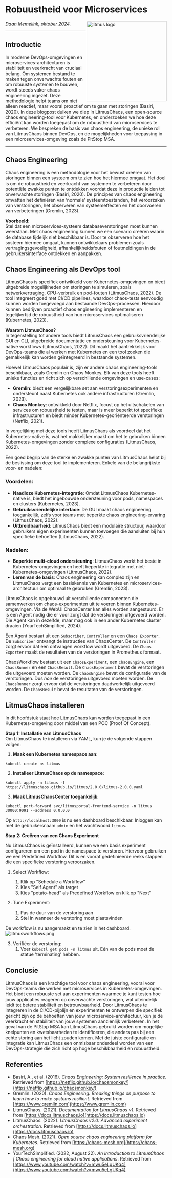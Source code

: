# Robuustheid voor Microservices

<img src="plaatjes/litmus_logo.png" width="250" align="right" alt="litmus logo">

*[Daan Memelink, oktober 2024.](https://github.com/hanaim-devops/devops-blog-DaanMemelink)*
<hr/>

## Introductie  
In moderne DevOps-omgevingen en microservices-architecturen is stabiliteit en veerkracht van cruciaal belang. 
Om systemen bestand te maken tegen onverwachte fouten en om robuuste systemen te bouwen, wordt steeds vaker chaos engineering ingezet. 
Deze methodologie helpt teams om niet alleen reactief, maar vooral proactief om te gaan met storingen (Basiri, 2020). 
In deze blogpost duiken we diep in LitmusChaos, een open-source chaos engineering-tool voor Kubernetes, en onderzoeken we hoe deze efficiënt kan worden toegepast om de robuustheid van microservices te verbeteren. 
We bespreken de basis van chaos engineering, de unieke rol van LitmusChaos binnen DevOps, en de mogelijkheden voor toepassing in een microservices-omgeving zoals de PitStop MSA.

<hr/>

## Chaos Engineering

Chaos engineering is een methodologie voor het bewust creëren van storingen binnen een systeem om te zien hoe het hiermee omgaat. 
Het doel is om de robuustheid en veerkracht van systemen te verbeteren door potentiële zwakke punten te ontdekken voordat deze in productie leiden tot onverwachte storingen (Basiri, 2020). 
De principes van chaos engineering omvatten het definiëren van ‘normale’ systeemtoestanden, het veroorzaken van verstoringen, het observeren van systeemeffecten en het doorvoeren van verbeteringen (Gremlin, 2023).

**Voorbeeld**:  
Stel dat een microservices-systeem databaseverstoringen moet kunnen weerstaan. 
Met chaos engineering kunnen we een scenario creëren waarin de database tijdelijk niet beschikbaar is. 
Door te observeren hoe het systeem hiermee omgaat, kunnen ontwikkelaars problemen zoals vertragingsgevoeligheid, afhankelijkheidsfouten of foutmeldingen in de gebruikersinterface ontdekken en aanpakken.

## Chaos Engineering als DevOps tool

LitmusChaos is specifiek ontwikkeld voor Kubernetes-omgevingen en biedt uitgebreide mogelijkheden om storingen te simuleren, zoals netwerkvertraging, CPU-verbruik en pod-fouten (LitmusChaos, 2022). 
De tool integreert goed met CI/CD pipelines, waardoor chaos-tests eenvoudig kunnen worden toegevoegd aan bestaande DevOps-processen. 
Hierdoor kunnen bedrijven proactief chaos engineering implementeren en tegelijkertijd de robuustheid van hun microservices optimaliseren (Kubernetes, 2023).

**Waarom LitmusChaos?**  
In tegenstelling tot andere tools biedt LitmusChaos een gebruiksvriendelijke GUI en CLI, uitgebreide documentatie en ondersteuning voor Kubernetes-native workflows (LitmusChaos, 2022). 
Dit maakt het aantrekkelijk voor DevOps-teams die al werken met Kubernetes en een tool zoeken die gemakkelijk kan worden geïntegreerd in bestaande systemen.

Hoewel LitmusChaos populair is, zijn er andere chaos engineering-tools beschikbaar, zoals Gremlin en Chaos Monkey. 
Elk van deze tools heeft unieke functies en richt zich op verschillende omgevingen en use-cases:

- **Gremlin**: biedt een vergelijkbare set aan verstoringsexperimenten en ondersteunt naast Kubernetes ook andere infrastructuren (Gremlin, 2023).
- **Chaos Monkey**: ontwikkeld door Netflix, focust op het uitschakelen van services om robuustheid te testen, maar is meer beperkt tot specifieke infrastructuren en biedt minder Kubernetes-georiënteerde verstoringen (Netflix, 2021).

In vergelijking met deze tools heeft LitmusChaos als voordeel dat het Kubernetes-native is, wat het makkelijker maakt om het te gebruiken binnen Kubernetes-omgevingen zonder complexe configuraties (LitmusChaos, 2022).


Een goed begrip van de sterke en zwakke punten van LitmusChaos helpt bij de beslissing om deze tool te implementeren. 
Enkele van de belangrijkste voor- en nadelen:

### Voordelen:
- **Naadloze Kubernetes-integratie**: Omdat LitmusChaos Kubernetes-native is, biedt het ingebouwde ondersteuning voor pods, namespaces en clusters (Kubernetes, 2023).
- **Gebruiksvriendelijke interface**: De GUI maakt chaos engineering toegankelijk, zelfs voor teams met beperkte chaos engineering-ervaring (LitmusChaos, 2022).
- **Uitbreidbaarheid**: LitmusChaos biedt een modulaire structuur, waardoor gebruikers eigen experimenten kunnen toevoegen die aansluiten bij hun specifieke behoeften (LitmusChaos, 2022).

### Nadelen:
- **Beperkte multi-cloud ondersteuning**: LitmusChaos werkt het beste in Kubernetes-omgevingen en heeft beperkte integratie met niet-Kubernetes-omgevingen (LitmusChaos, 2022).
- **Leren van de basis**: Chaos engineering kan complex zijn en LitmusChaos vergt een basiskennis van Kubernetes en microservices-architectuur om optimaal te gebruiken (Gremlin, 2023).

LitmusChaos is opgebouwd uit verschillende componenten die samenwerken om chaos-experimenten uit te voeren binnen Kubernetes-omgevingen. 
Via de WebUI ChaosCenter kan alles worden aangestuurd. 
Er is een Agent nodig die er voor zorgt dat de verstoringen uitgevoerd worden.
Die Agent kan in dezelfde, maar mag ook in een ander Kubernetes cluster draaien (YourTechSimplified, 2024).

Een Agent bestaat uit een `Subscriber`, `Controller` en een `Chaos Exporter`.
De `Subscriber` ontvangt de instructies van ChaosCenter.
De `Controller` zorgt ervoor dat een ontvangen workflow wordt uitgevoerd.
De `Chaos Exporter` maakt de resultaten van de verstoringen in Prometheus formaat.

ChaosWorkflow bestaat uit een `ChaosExperiment`, een `ChaosEngine`, een `ChaosRunner` en een `ChaosResult`.
De `ChaosExperiment` bevat de verstoringen die uitgevoerd moeten worden.
De `ChaosEngine` bevat de configuratie van de verstoringen. Dus _hoe_ de verstoringen uitgevoerd moeten worden.
De `ChaosRunner` zorgt ervoor dat de verstoringen daadwerkelijk uitgevoerd worden.
De `ChaosResult` bevat de resultaten van de verstoringen.

## LitmusChaos installeren

In dit hoofdstuk staat hoe LitmusChaos kan worden toegepast in een Kubernetes-omgeving door middel van een POC (Proof Of Concept).

**Stap 1: Installatie van LitmusChaos**  
Om LitmusChaos te installeren via YAML, kun je de volgende stappen volgen:

1. **Maak een Kubernetes namespace aan**:

`kubectl create ns litmus`

2. **Installeer LitmusChaos op de namespace**:
    
`kubectl apply -n litmus -f https://litmuschaos.github.io/litmus/2.0.0/litmus-2.0.0.yaml`

3. **Maak LitmusChaosCenter toegankelijk**:

`kubectl port-forward svc/litmusportal-frontend-service -n litmus 30000:9091 --address 0.0.0.0`

Op `http://localhost:3000` is nu een dashboard beschikbaar. Inloggen kan met de gebruikersnaam `admin` en het wachtwoord `litmus`.

**Stap 2: Creëren van een Chaos Experiment**  

Nu LitmusChaos is geïnstalleerd, kunnen we een basis experiment configureren om een pod in de namespace te verstoren. 
Hiervoor gebruiken we een Predefined Workflow.
Dit is en vooraf gedefinieerde reeks stappen die een specifieke verstoring veroorzaken.

1. Select Workflow:
   1. Klik op "Schedule a Workflow"
   2. Kies "Self Agent" als target 
   3. Kies "potato-head" als Predefined Workflow en klik op "Next"
   
2. Tune Experiment:
   1. Pas de duur van de verstoring aan
   2. Stel in wanneer de verstoring moet plaatsvinden

De workflow is nu aangemaakt en te zien in het dashboard.
![litmusworkflows.png](plaatjes%2Flitmusworkflows.png)

3. Verifiëer de verstoring:
   1. Voer `kubectl get pods -n litmus` uit. Eén van de pods moet de statue 'terminating' hebben. 

## Conclusie

LitmusChaos is een krachtige tool voor chaos engineering, vooral voor DevOps-teams die werken met microservices in Kubernetes-omgevingen.
Het biedt een robuuste set aan experimenten waarmee je kunt testen hoe jouw applicaties reageren op onverwachte verstoringen, wat uiteindelijk leidt tot betere stabiliteit en betrouwbaarheid.
Door LitmusChaos te integreren in de CI/CD-pijplijn en experimenten te ontwerpen die specifiek gericht zijn op de behoeften van jouw microservice-architectuur, kun je de veerkracht en stabiliteit van jouw systemen aanzienlijk verbeteren.
In het geval van de PitStop MSA kan LitmusChaos gebruikt worden om mogelijke knelpunten en kwetsbaarheden te identificeren, die anders pas bij een echte storing aan het licht zouden komen.
Met de juiste configuratie en integratie kan LitmusChaos een onmisbaar onderdeel worden van een DevOps-strategie die zich richt op hoge beschikbaarheid en robuustheid.

## Referenties

- Basiri, A., et al. (2016). *Chaos Engineering: System resilience in practice*. Retrieved from [https://netflix.github.io/chaosmonkey/](https://netflix.github.io/chaosmonkey/)
- Gremlin. (2020). *Chaos Engineering: Breaking things on purpose to learn how to make systems resilient*. Retrieved from [https://www.gremlin.com](https://www.gremlin.com)
- LitmusChaos. (2021). *Documentation for LitmusChaos v1*. Retrieved from [https://docs.litmuschaos.io](https://docs.litmuschaos.io)
- LitmusChaos. (2022). *LitmusChaos v2.0: Advanced experiment orchestration*. Retrieved from [https://docs.litmuschaos.io](https://docs.litmuschaos.io)
- Chaos Mesh. (2021). *Open source chaos engineering platform for Kubernetes*. Retrieved from [https://chaos-mesh.org](https://chaos-mesh.org)
- YourTechSimplified. (2022, August 22). *An introduction to LitmusChaos | Chaos engineering for cloud native applications*. Retrieved from [https://www.youtube.com/watch?v=mwu5eLgUKq4](https://www.youtube.com/watch?v=mwu5eLgUKq4)